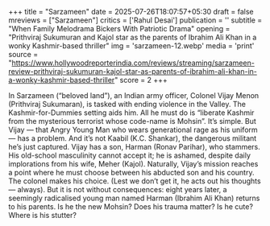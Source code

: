 +++
title = "Sarzameen"
date = 2025-07-26T18:07:57+05:30
draft = false
mreviews = ["Sarzameen"]
critics = ['Rahul Desai']
publication = ''
subtitle = "When Family Melodrama Bickers With Patriotic Drama"
opening = "Prithviraj Sukumuran and Kajol star as the parents of Ibrahim Ali Khan in a wonky Kashmir-based thriller"
img = 'sarzameen-12.webp'
media = 'print'
source = "https://www.hollywoodreporterindia.com/reviews/streaming/sarzameen-review-prithviraj-sukumuran-kajol-star-as-parents-of-ibrahim-ali-khan-in-a-wonky-kashmir-based-thriller"
score = 2
+++

In Sarzameen (“beloved land”), an Indian army officer, Colonel Vijay Menon (Prithviraj Sukumaran), is tasked with ending violence in the Valley. The Kashmir-for-Dummies setting aids him. All he must do is “liberate Kashmir from the mysterious terrorist whose code-name is Mohsin”. It’s simple. But Vijay — that Angry Young Man who wears generational rage as his uniform — has a problem. And it’s not Kaabil (K.C. Shankar), the dangerous militant he’s just captured. Vijay has a son, Harman (Ronav Parihar), who stammers. His old-school masculinity cannot accept it; he is ashamed, despite daily implorations from his wife, Meher (Kajol). Naturally, Vijay’s mission reaches a point where he must choose between his abducted son and his country. The colonel makes his choice. (Lest we don’t get it, he acts out his thoughts — always). But it is not without consequences: eight years later, a seemingly radicalised young man named Harman (Ibrahim Ali Khan) returns to his parents. Is he the new Mohsin? Does his trauma matter? Is he cute? Where is his stutter?
